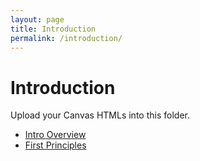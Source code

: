```yaml
---
layout: page
title: Introduction
permalink: /introduction/
---
```


# Introduction
Upload your Canvas HTMLs into this folder.

- [Intro Overview](./intro-overview.html)
- [First Principles](./first-principles.html)
